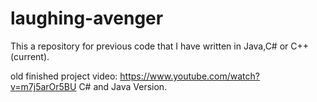 laughing-avenger
================
This a repository for previous code that I have written in Java,C# or C++(current).

old finished project video: https://www.youtube.com/watch?v=m7j5arOr5BU C# and Java Version.
